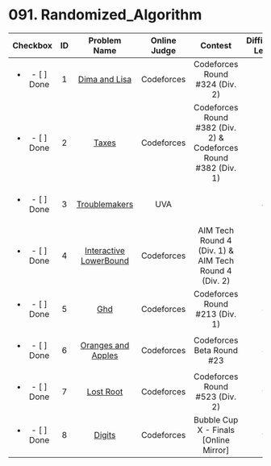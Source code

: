 # 091. Randomized_Algorithm


| Checkbox | ID | Problem Name|Online Judge|Contest|Difficulty Level|
|:---:|:---:|:---:|:---:|:---:|:---:|
|<ul><li>- [ ] Done</li></ul>|1|[Dima and Lisa](http://codeforces.com/problemset/problem/584/D)|Codeforces|Codeforces Round #324 (Div. 2)|2|
|<ul><li>- [ ] Done</li></ul>|2|[Taxes](http://codeforces.com/problemset/problem/735/D)|Codeforces|Codeforces Round #382 (Div. 2) & Codeforces Round #382 (Div. 1)|2|
|<ul><li>- [ ] Done</li></ul>|3|[Troublemakers](https://uva.onlinejudge.org/index.php?option=onlinejudge&page=show_problem&problem=1923)|UVA||4|
|<ul><li>- [ ] Done</li></ul>|4|[Interactive LowerBound](http://codeforces.com/problemset/problem/843/B)|Codeforces|AIM Tech Round 4 (Div. 1) & AIM Tech Round 4 (Div. 2)|5|
|<ul><li>- [ ] Done</li></ul>|5|[Ghd](http://codeforces.com/problemset/problem/364/D)|Codeforces|Codeforces Round #213 (Div. 1)|8|
|<ul><li>- [ ] Done</li></ul>|6|[Oranges and Apples](http://codeforces.com/problemset/problem/23/C)|Codeforces|Codeforces Beta Round #23|8|
|<ul><li>- [ ] Done</li></ul>|7|[Lost Root](http://codeforces.com/problemset/problem/1061/F)|Codeforces|Codeforces Round #523 (Div. 2)|9|
|<ul><li>- [ ] Done</li></ul>|8|[Digits](http://codeforces.com/problemset/problem/852/A)|Codeforces|Bubble Cup X - Finals [Online Mirror]|9|
